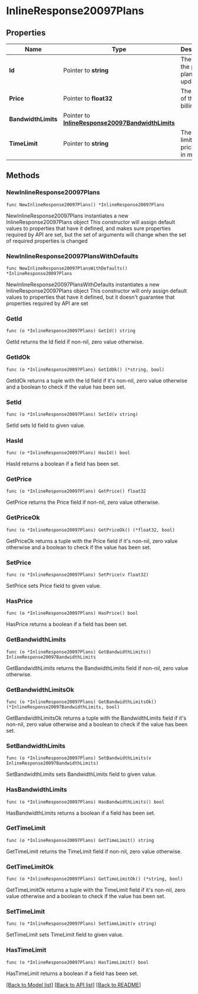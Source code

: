 # InlineResponse20097Plans

## Properties

Name | Type | Description | Notes
------------ | ------------- | ------------- | -------------
**Id** | Pointer to **string** | The id of the pricing plan to update. | [optional] 
**Price** | Pointer to **float32** | The price of the billing plan. | [optional] 
**BandwidthLimits** | Pointer to [**InlineResponse20097BandwidthLimits**](InlineResponse20097BandwidthLimits.md) |  | [optional] 
**TimeLimit** | Pointer to **string** | The time limit of the pricing plan in minutes. | [optional] 

## Methods

### NewInlineResponse20097Plans

`func NewInlineResponse20097Plans() *InlineResponse20097Plans`

NewInlineResponse20097Plans instantiates a new InlineResponse20097Plans object
This constructor will assign default values to properties that have it defined,
and makes sure properties required by API are set, but the set of arguments
will change when the set of required properties is changed

### NewInlineResponse20097PlansWithDefaults

`func NewInlineResponse20097PlansWithDefaults() *InlineResponse20097Plans`

NewInlineResponse20097PlansWithDefaults instantiates a new InlineResponse20097Plans object
This constructor will only assign default values to properties that have it defined,
but it doesn't guarantee that properties required by API are set

### GetId

`func (o *InlineResponse20097Plans) GetId() string`

GetId returns the Id field if non-nil, zero value otherwise.

### GetIdOk

`func (o *InlineResponse20097Plans) GetIdOk() (*string, bool)`

GetIdOk returns a tuple with the Id field if it's non-nil, zero value otherwise
and a boolean to check if the value has been set.

### SetId

`func (o *InlineResponse20097Plans) SetId(v string)`

SetId sets Id field to given value.

### HasId

`func (o *InlineResponse20097Plans) HasId() bool`

HasId returns a boolean if a field has been set.

### GetPrice

`func (o *InlineResponse20097Plans) GetPrice() float32`

GetPrice returns the Price field if non-nil, zero value otherwise.

### GetPriceOk

`func (o *InlineResponse20097Plans) GetPriceOk() (*float32, bool)`

GetPriceOk returns a tuple with the Price field if it's non-nil, zero value otherwise
and a boolean to check if the value has been set.

### SetPrice

`func (o *InlineResponse20097Plans) SetPrice(v float32)`

SetPrice sets Price field to given value.

### HasPrice

`func (o *InlineResponse20097Plans) HasPrice() bool`

HasPrice returns a boolean if a field has been set.

### GetBandwidthLimits

`func (o *InlineResponse20097Plans) GetBandwidthLimits() InlineResponse20097BandwidthLimits`

GetBandwidthLimits returns the BandwidthLimits field if non-nil, zero value otherwise.

### GetBandwidthLimitsOk

`func (o *InlineResponse20097Plans) GetBandwidthLimitsOk() (*InlineResponse20097BandwidthLimits, bool)`

GetBandwidthLimitsOk returns a tuple with the BandwidthLimits field if it's non-nil, zero value otherwise
and a boolean to check if the value has been set.

### SetBandwidthLimits

`func (o *InlineResponse20097Plans) SetBandwidthLimits(v InlineResponse20097BandwidthLimits)`

SetBandwidthLimits sets BandwidthLimits field to given value.

### HasBandwidthLimits

`func (o *InlineResponse20097Plans) HasBandwidthLimits() bool`

HasBandwidthLimits returns a boolean if a field has been set.

### GetTimeLimit

`func (o *InlineResponse20097Plans) GetTimeLimit() string`

GetTimeLimit returns the TimeLimit field if non-nil, zero value otherwise.

### GetTimeLimitOk

`func (o *InlineResponse20097Plans) GetTimeLimitOk() (*string, bool)`

GetTimeLimitOk returns a tuple with the TimeLimit field if it's non-nil, zero value otherwise
and a boolean to check if the value has been set.

### SetTimeLimit

`func (o *InlineResponse20097Plans) SetTimeLimit(v string)`

SetTimeLimit sets TimeLimit field to given value.

### HasTimeLimit

`func (o *InlineResponse20097Plans) HasTimeLimit() bool`

HasTimeLimit returns a boolean if a field has been set.


[[Back to Model list]](../README.md#documentation-for-models) [[Back to API list]](../README.md#documentation-for-api-endpoints) [[Back to README]](../README.md)


